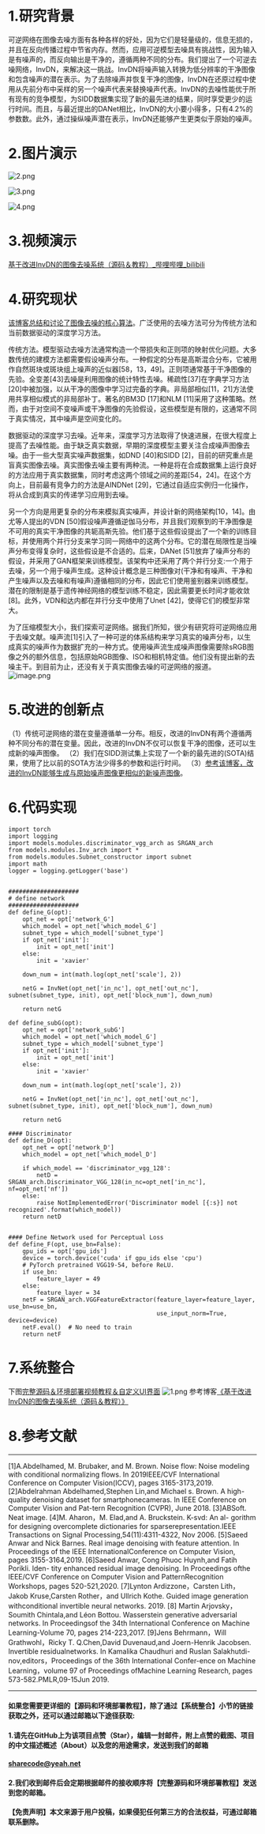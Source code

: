 ﻿# 1.研究背景
可逆网络在图像去噪方面有各种各样的好处，因为它们是轻量级的，信息无损的，并且在反向传播过程中节省内存。然而，应用可逆模型去噪具有挑战性，因为输入是有噪声的，而反向输出是干净的，遵循两种不同的分布。我们提出了一个可逆去噪网络，InvDN，来解决这一挑战。InvDN将噪声输入转换为低分辨率的干净图像和包含噪声的潜在表示。为了去除噪声并恢复干净的图像，InvDN在还原过程中使用从先前分布中采样的另一个噪声代表来替换噪声代表。InvDN的去噪性能优于所有现有的竞争模型，为SIDD数据集实现了新的最先进的结果，同时享受更少的运行时间。而且，与最近提出的DANet相比，InvDN的大小要小得多，只有4.2%的参数数。此外，通过操纵噪声潜在表示，InvDN还能够产生更类似于原始的噪声。

# 2.图片演示
![2.png](076d53e8649460e88ed048240b30f020.png)

![3.png](2f0c3b8184be91029b8155a5d65b386c.png)

![4.png](914b3cc206aabc5b6ff71d6991cde993.png)

# 3.视频演示
[基于改进InvDN的图像去噪系统（源码＆教程）_哔哩哔哩_bilibili](https://www.bilibili.com/video/BV1cG411T7hg/?vd_source=bc9aec86d164b67a7004b996143742dc)

# 4.研究现状
[该博客总结和讨论了图像去噪的核心算法](https://afdian.net/item?plan_id=f2e9ac3c73b411ed9b2a52540025c377)。广泛使用的去噪方法可分为传统方法和当前数据驱动的深度学习方法。

传统方法。模型驱动去噪方法通常构造一个带损失和正则项的映射优化问题。大多数传统的建模方法都需要假设噪声分布。一种假定的分布是高斯混合分布，它被用作自然斑块或斑块组上噪声的近似器[58，13，49]。正则项通常基于干净图像的先验。全变差[43]去噪是利用图像的统计特性去噪。稀疏性[37]在字典学习方法[20]中被加强，以从干净的图像中学习过完备的字典。非局部相似[11，21]方法使用共享相似模式的非局部补丁。著名的BM3D [17]和NLM [11]采用了这种策略。然而，由于对空间不变噪声或干净图像的先验假设，这些模型是有限的，这通常不同于真实情况，其中噪声是空间变化的。

数据驱动的深度学习去噪。近年来，深度学习方法取得了快速进展，在很大程度上提高了去噪性能。由于缺乏真实数据，早期的深度模型主要关注合成噪声图像去噪。由于一些大型真实噪声数据集，如DND [40]和SIDD [2]，目前的研究重点是盲真实图像去噪。真实图像去噪主要有两种流。一种是将在合成数据集上运行良好的方法应用于真实数据集，同时考虑这两个领域之间的差距[54，24]。在这个方向上，目前最有竞争力的方法是AINDNet [29]，它通过自适应实例归一化操作，将从合成到真实的传递学习应用到去噪。

另一个方向是用更复杂的分布来模拟真实噪声，并设计新的网络架构[10，14]。由尤等人提出的VDN [50]假设噪声遵循逆伽马分布，并且我们观察到的干净图像是不可用的真实干净图像的共轭高斯先验。他们基于这些假设提出了一个新的训练目标，并使用两个并行分支来学习同一网络中的这两个分布。它的潜在局限性是当噪声分布变得复杂时，这些假设是不合适的。后来，DANet [51]放弃了噪声分布的假设，并采用了GAN框架来训练模型。该架构中还采用了两个并行分支:一个用于去噪，另一个用于噪声生成。这种设计概念是三种图像对(干净和有噪声、干净和产生噪声以及去噪和有噪声)遵循相同的分布，因此它们使用鉴别器来训练模型。潜在的限制是基于遗传神经网络的模型训练不稳定，因此需要更长时间才能收敛[8]。此外，VDN和达内都在并行分支中使用了Unet [42]，使得它们的模型非常大。

为了压缩模型大小，我们探索可逆网络。据我们所知，很少有研究将可逆网络应用于去噪文献。噪声流[1]引入了一种可逆的体系结构来学习真实的噪声分布，以生成真实的噪声作为数据扩充的一种方式。使用噪声流生成噪声图像需要除sRGB图像之外的额外信息，包括原始RGB图像、ISO和相机特定值。他们没有提出新的去噪主干。到目前为止，还没有关于真实图像去噪的可逆网络的报道。
![image.png](d3d0a43d105b625c30861b3e4f5cb58f.png)

# 5.改进的创新点
（1）传统可逆网络的潜在变量遵循单一分布。相反，改进的InvDN有两个遵循两种不同分布的潜在变量。因此，改进的InvDN不仅可以恢复干净的图像，还可以生成新的噪声图像。
（2）我们在SIDD测试集上实现了一个新的最先进的(SOTA)结果，使用了比以前的SOTA方法少得多的参数和运行时间。
（3）[参考该博客，改进的InvDN能够生成与原始噪声图像更相似的新噪声图像](https://mbd.pub/o/bread/Y52TlZ9u)。

# 6.代码实现
```
import torch
import logging
import models.modules.discriminator_vgg_arch as SRGAN_arch
from models.modules.Inv_arch import *
from models.modules.Subnet_constructor import subnet
import math
logger = logging.getLogger('base')


####################
# define network
####################
def define_G(opt):
    opt_net = opt['network_G']
    which_model = opt_net['which_model_G']
    subnet_type = which_model['subnet_type']
    if opt_net['init']:
        init = opt_net['init']
    else:
        init = 'xavier'

    down_num = int(math.log(opt_net['scale'], 2))

    netG = InvNet(opt_net['in_nc'], opt_net['out_nc'], subnet(subnet_type, init), opt_net['block_num'], down_num)

    return netG

def define_subG(opt):
    opt_net = opt['network_subG']
    which_model = opt_net['which_model_G']
    subnet_type = which_model['subnet_type']
    if opt_net['init']:
        init = opt_net['init']
    else:
        init = 'xavier'

    down_num = int(math.log(opt_net['scale'], 2))

    netG = InvNet(opt_net['in_nc'], opt_net['out_nc'], subnet(subnet_type, init), opt_net['block_num'], down_num)

    return netG

#### Discriminator
def define_D(opt):
    opt_net = opt['network_D']
    which_model = opt_net['which_model_D']

    if which_model == 'discriminator_vgg_128':
        netD = SRGAN_arch.Discriminator_VGG_128(in_nc=opt_net['in_nc'], nf=opt_net['nf'])
    else:
        raise NotImplementedError('Discriminator model [{:s}] not recognized'.format(which_model))
    return netD


#### Define Network used for Perceptual Loss
def define_F(opt, use_bn=False):
    gpu_ids = opt['gpu_ids']
    device = torch.device('cuda' if gpu_ids else 'cpu')
    # PyTorch pretrained VGG19-54, before ReLU.
    if use_bn:
        feature_layer = 49
    else:
        feature_layer = 34
    netF = SRGAN_arch.VGGFeatureExtractor(feature_layer=feature_layer, use_bn=use_bn,
                                          use_input_norm=True, device=device)
    netF.eval()  # No need to train
    return netF
```

# 7.系统整合
下图[完整源码＆环境部署视频教程＆自定义UI界面](https://s.xiaocichang.com/s/8af11d)
![1.png](8211d35c69ee6dbaa60a968da8427330.png)
参考博客[《基于改进InvDN的图像去噪系统（源码＆教程）》](https://mbd.pub/o/qunma/work)

# 8.参考文献
***
[1]A.Abdelhamed, M. Brubaker, and M. Brown. Noise flow:
Noise modeling with conditional normalizing flows. In 2019IEEE/CVF International Conference on Computer Vision(ICCV), pages 3165-3173,2019.
[2]Abdelrahman Abdelhamed,Stephen Lin,and Michael s.
Brown. A high-quality denoising dataset for smartphonecameras. In IEEE Conference on Computer Vision and Pat-tern Recognition (CVPR), June 2018.
[3]ABSoft. Neat image.
[4]M. Aharon，M. Elad,and A. Bruckstein. K-svd: An al-
gorithm for designing overcomplete dictionaries for sparserepresentation.IEEE Transactions on Signal Processing,54(11):4311-4322, Nov 2006.
[5]Saeed Anwar and Nick Barnes. Real image denoising with
feature attention. In Proceedings of the IEEE InternationalConference on Computer Vision, pages 3155-3164,2019.
[6]Saeed Anwar, Cong Phuoc Huynh,and Fatih Porikli. lden-
tity enhanced residual image denoising. In Proceedings ofthe IEEE/CVF Conference on Computer Vision and PatternRecognition Workshops, pages 520-521,2020.
[7]Lynton Ardizzone，Carsten Lith，Jakob Kruse,Carsten
Rother，and Ullrich Kothe. Guided image generation withconditional invertible neural networks. 2019.
[8] Martin Arjovsky，Soumith Chintala,and Léon Bottou.
Wasserstein generative adversarial networks. In Proceedingsof the 34th International Conference on Machine Learning-Volume 70, pages 214-223,2017.
[9]Jens Behrmann，Will Grathwohl，Ricky T. Q.Chen,David
Duvenaud,and Joern-Henrik Jacobsen. Invertible residualnetworks. In Kamalika Chaudhuri and Ruslan Salakhutdi-nov,editors，Proceedings of the 36th International Confer-ence on Machine Learning，volume 97 of Proceedings ofMachine Learning Research, pages 573-582.PMLR,09-15Jun 2019.





---
#### 如果您需要更详细的【源码和环境部署教程】，除了通过【系统整合】小节的链接获取之外，还可以通过邮箱以下途径获取:
#### 1.请先在GitHub上为该项目点赞（Star），编辑一封邮件，附上点赞的截图、项目的中文描述概述（About）以及您的用途需求，发送到我们的邮箱
#### sharecode@yeah.net
#### 2.我们收到邮件后会定期根据邮件的接收顺序将【完整源码和环境部署教程】发送到您的邮箱。
#### 【免责声明】本文来源于用户投稿，如果侵犯任何第三方的合法权益，可通过邮箱联系删除。